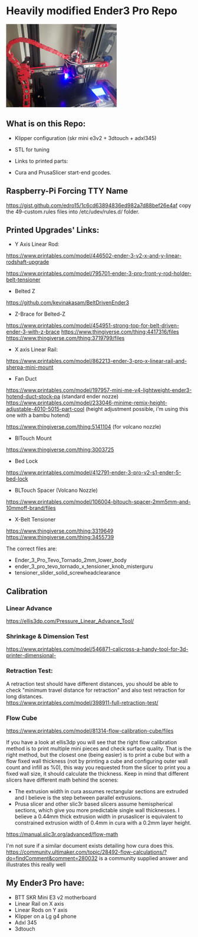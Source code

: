 # Heavily modified Ender3 Pro Repo 

<img width="300px" src="./x%20axis%20linear%20rail/main.jpg" alt="image_name png" />

## What is on this Repo:
* Klipper configuration (skr mini e3v2 + 3dtouch + adxl345)
* STL for tuning
* Links to printed parts: 

* Cura and PrusaSlicer start-end gcodes. 

## Raspberry-Pi Forcing TTY Name
https://gist.github.com/edro15/1c6cd63894836ed982a7d88bef26e4af 
copy the 49-custom.rules  files into /etc/udev/rules.d/  folder. 



## Printed Upgrades' Links: 
* Y Axis Linear Rod:

https://www.printables.com/model/446502-ender-3-v2-x-and-y-linear-rodshaft-upgrade

https://www.printables.com/model/795701-ender-3-pro-front-y-rod-holder-belt-tensioner

* Belted Z

https://github.com/kevinakasam/BeltDrivenEnder3

* Z-Brace for Belted-Z

https://www.printables.com/model/454951-strong-top-for-belt-driven-ender-3-with-z-brace 
https://www.thingiverse.com/thing:4417316/files 
https://www.thingiverse.com/thing:3719799/files

* X axis Linear Rail:

https://www.printables.com/model/862213-ender-3-pro-x-linear-rail-and-sherpa-mini-mount

* Fan Duct

https://www.printables.com/model/197957-mini-me-v4-lightweight-ender3-hotend-duct-stock-pa (standard ender nozze) 
https://www.printables.com/model/233046-minime-remix-height-adjustable-4010-5015-part-cool (height adjustment possible, i'm using this one with a bambu hotend)

https://www.thingiverse.com/thing:5141104  (for volcano nozzle) 

* BlTouch Mount

https://www.thingiverse.com/thing:3003725 

* Bed Lock

https://www.printables.com/model/412791-ender-3-pro-v2-s1-ender-5-bed-lock 

* BLTouch Spacer (Volcano Nozzle)

https://www.printables.com/model/106004-bltouch-spacer-2mm5mm-and-10mmoff-brand/files 

* X-Belt Tensioner

https://www.thingiverse.com/thing:3319649 
https://www.thingiverse.com/thing:3455739

The correct files are: 
- Ender_3_Pro_Tevo_Tornado_2mm_lower_body 
- ender_3_pro_tevo_tornado_x_tensioner_knob_misterguru
- tensioner_slider_solid_screwheadclearance

## Calibration 

### Linear Advance
https://ellis3dp.com/Pressure_Linear_Advance_Tool/

###  Shrinkage & Dimension Test
https://www.printables.com/model/546871-calicross-a-handy-tool-for-3d-printer-dimensional- 

###  Retraction Test:

A retraction test should have different distances, you should be able to check "minimum travel distance for retraction" and also test retraction for long distances.  
https://www.printables.com/model/398911-full-retraction-test/ 

###  Flow Cube
https://www.printables.com/model/81314-flow-calibration-cube/files 

If you have a look at ellis3dp you will see that the right flow calibration method is to print multiple mini pieces and check surface quality. That is the right method, but the closest one (being easier) is to print a cube but with a flow fixed wall thickness (not by printing a cube and configuring outer wall count and infill as %0), this way you requested from the slicer to print you a fixed wall size, it should calculate the thickness. Keep in mind that different slicers have different math behind the scenes: 
* The extrusion width in cura assumes rectangular sections are extruded and I believe is the step between parallel extrusions. 
* Prusa slicer and other slic3r based slicers assume hemispherical sections, which give you more predictable single wall thicknesses. I believe a 0.44mm thick extrusion width in prusaslicer is equivalent to constrained extrusion width of 0.4mm in cura with a 0.2mm layer height.

https://manual.slic3r.org/advanced/flow-math

I'm not sure if a similar document exists detailing how cura does this. https://community.ultimaker.com/topic/28492-flow-calculations/?do=findComment&comment=280032 is a community supplied answer and illustrates this really well 


## My Ender3 Pro have: 
* BTT SKR Mini E3 v2 motherboard
* Linear Rail on X axis
* Linear Rods on Y axis 
* Klipper on a Lg g4 phone
* Adxl 345
* 3dtouch 
